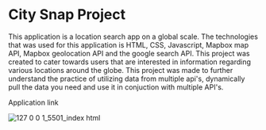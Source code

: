 # City Snap Project

This application is a location search app on a global scale. The technologies that was used for this application is HTML, CSS, Javascript, Mapbox map API, Mapbox geolocation API and the google search API. This project was created to cater towards users that are interested in information regarding various locations around the globe. This project was made to further understand the practice of utilizing data from multiple api's, dynamically pull the data you need and use it in conjuction with multiple API's.

Application link

![127 0 0 1_5501_index html](https://user-images.githubusercontent.com/90164142/236096386-f1869cf5-bf86-4255-9414-e707abe89671.png)
